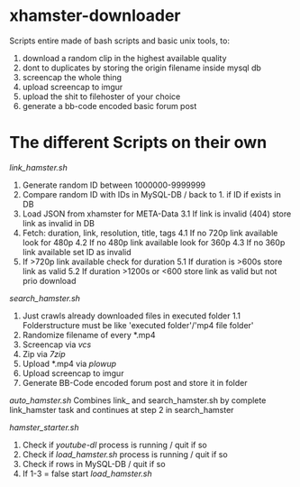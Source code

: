 # xhamster-downloader
Scripts entire made of bash scripts and basic unix tools, to: 

  1. download a random clip in the highest available quality 
  2. dont to duplicates by storing the origin filename inside mysql db 
  3. screencap the whole thing 
  4. upload screencap to imgur
  5. upload the shit to filehoster of your choice 
  6. generate a bb-code encoded basic forum post

# The different Scripts on their own

*link_hamster.sh*
  1. Generate random ID between 1000000-9999999
  2. Compare random ID with IDs in MySQL-DB          / back to 1. if ID if exists in DB
  3. Load JSON from xhamster for META-Data
  3.1 If link is invalid (404) store link as invalid in DB
  4. Fetch: duration, link, resolution, title, tags
  4.1 If no 720p link available look for 480p
  4.2 If no 480p link available look for 360p
  4.3 If no 360p link available set ID as invalid
  5. If >720p link available check for duration
  5.1 If duration is >600s store link as valid
  5.2 If duration >1200s or <600 store link as valid but not prio download

*search_hamster.sh*
  1. Just crawls already downloaded files in executed folder
  1.1 Folderstructure must be like 'executed folder'/'mp4 file folder'
  2. Randomize filename of every \*.mp4 
  3. Screencap via *vcs*
  4. Zip via *7zip*
  5. Upload \*.mp4 via *plowup*
  6. Upload screencap to imgur
  7. Generate BB-Code encoded forum post and store it in folder
  
*auto_hamster.sh*
  Combines link_ and search_hamster.sh by complete link_hamster task and continues
  at step 2 in search_hamster

*hamster_starter.sh*
  1. Check if *youtube-dl* process is running       / quit if so
  2. Check if *load_hamster.sh* process is running  / quit if so
  3. Check if rows in MySQL-DB                      / quit if so
  4. If 1-3 = false start *load_hamster.sh*
